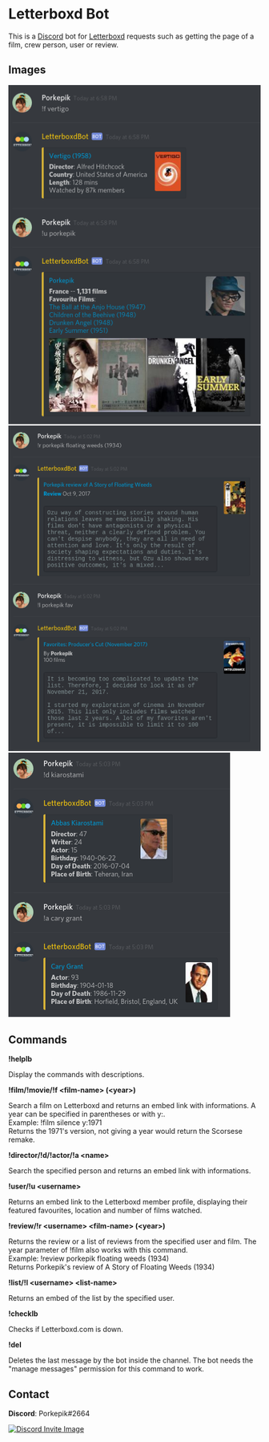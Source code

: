 # Letterboxd Bot

This is a [Discord](https://discordapp.com/) bot for [Letterboxd](https://letterboxd.com/) requests such as getting the page of a film, crew person, user or review.

## Images

![Screenshot Letterboxd Bot 1](img/lbxd1.png)
![Screenshot Letterboxd Bot 2](img/lbxd2.png)
![Screenshot Letterboxd Bot 3](img/lbxd3.png)

## Commands

**!helplb**

Display the commands with descriptions.

**!film/!movie/!f \<film-name> (\<year>)**

Search a film on Letterboxd and returns an embed link with informations.
A year can be specified in parentheses or with y:.  
Example: !film silence y:1971  
Returns the 1971's version, not giving a year would return the Scorsese remake.

**!director/!d/!actor/!a \<name>**

Search the specified person and returns an embed link with informations.

**!user/!u \<username>**

Returns an embed link to the Letterboxd member profile, displaying their featured favourites, location and number of films watched.

**!review/!r \<username> \<film-name> (\<year>)**

Returns the review or a list of reviews from the specified user and film. The year parameter of !film also works with this command.  
Example: !review porkepik floating weeds (1934)  
Returns Porkepik's review of A Story of Floating Weeds (1934)

**!list/!l \<username> \<list-name>**

Returns an embed of the list by the specified user.

**!checklb**

Checks if Letterboxd.com is down.

**!del**

Deletes the last message by the bot inside the channel. The bot needs the "manage messages" permission for this command to work.

## Contact

**Discord**: Porkepik#2664

[![Discord Invite Image](https://i.imgur.com/qfDfQmt.png)](https://discord.gg/S6m2fRC)